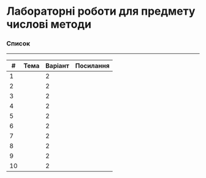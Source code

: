 # Лабораторні роботи для предмету числові методи
### Список
----------------------------------
| # | Тема | Варіант | Посилання |
|---|------|---------|------------|
| 1 ||2||
| 2 ||2||
| 3 ||2||
| 4 ||2||
| 5 ||2||
| 6 ||2||
| 7 ||2||
| 8 ||2||
| 9 ||2||
| 10 ||2||
